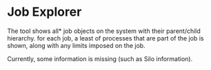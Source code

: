 # Job Explorer

The tool shows all* job objects on the system with their parent/child hierarchy. for each job, a least of processes that 
are part of the job is shown, along with any limits imposed on the job.

Currently, some information is missing (such as Silo information).
